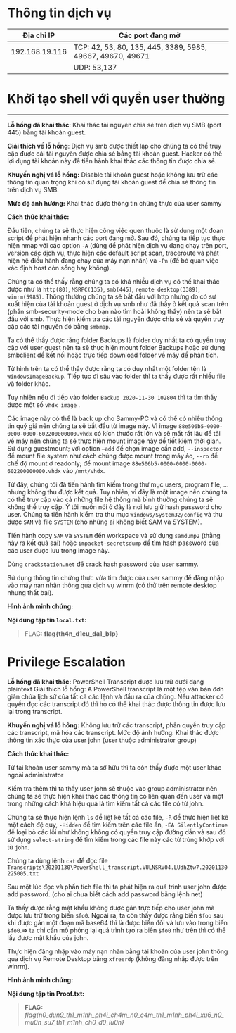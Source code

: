 # **Thông tin dịch vụ**
		
| Địa chỉ IP      | Các port đang mở |
| ----------- | ----------- |
| 192.168.19.116  | TCP: 42, 53, 80, 135, 445, 3389, 5985, 49667, 49670, 49671   |
|    | UDP: 53,137  |

# **Khởi tạo shell với quyền user thường**

---

**Lỗ hổng đã khai thác**: Khai thác tài nguyên chia sẻ trên dịch vụ SMB (port 445) bằng tài khoản guest.

**Giải thích về lỗ hổng**: Dịch vụ smb được thiết lập cho chúng ta có thể truy cập được cái tài nguyên được chia sẻ bằng tài khoản guest. Hacker có thể lợi dụng tài khoản này để tiến hành khai thác các thông tin được chia sẻ.

**Khuyến nghị vá lỗ hổng:** Disable tài khoản guest hoặc không lưu trữ các thông tin quan trọng khi có sử dụng tài khoản guest để chia sẻ thông tin trên dịch vụ SMB.

**Mức độ ảnh hưởng:** Khai thác được thông tin chứng thực của user sammy

**Cách thức khai thác:** 

Đầu tiên, chúng ta sẽ thực hiện công việc quen thuộc là sử dụng một đoạn script để phát hiện nhanh các port đang mở. Sau đó, chúng ta tiếp tục thực hiện nmap với các option `-A` (dùng để phát hiện dịch vụ đang chạy trên port, version các dịch vụ, thực hiện các default script scan, traceroute và phát hiện hệ điều hành đang chạy của máy nạn nhân) và `-Pn` (để bỏ quan việc xác định host còn sống hay không).

Chúng ta có thể thấy rằng chúng ta có khá nhiều dịch vụ có thể khai thác được như là `http(80)`, `MSRPC(135)`, `smb(445)`, `remote desktop(3389)`, `winrm(5985)`. Thông thường chúng ta sẽ bắt đầu với http nhưng do có sự xuất hiện của tài khoản guest ở dịch vụ smb như đã thấy ở kết quả scan trên (phần smb-security-mode cho bạn nào tìm hoài không thấy) nên ta sẽ bắt đầu với smb.
Thực hiện kiểm tra các tài nguyên được chia sẻ và quyền truy cập các tài nguyên đó bằng `smbmap`.
 
Ta có thể thấy được rằng folder Backups là folder duy nhất ta có quyền truy cập với user guest nên ta sẽ thực hiện mount folder Backups hoặc sử dụng smbclient để kết nối hoặc trực tiếp download folder về máy để phân tích.
 
Từ hình trên ta có thể thấy được rằng ta có duy nhất một folder tên là `WindowsImageBackup`. Tiếp tục đi sâu vào folder thì ta thấy được rất nhiều file và folder khác.
 
Tuy nhiên nếu đi tiếp vào folder `Backup 2020-11-30 102804` thì ta tìm thấy được một số `vhdx image` .
 
Các image này có thể là back up cho Sammy-PC và có thể có nhiều thông tin quý giá nên chúng ta sẽ bắt đầu từ image này.
Vì image `88e506b5-0000-0000-0000-602200000000.vhdx` có kích thước rất lớn và sẽ mất rất lâu để tải về máy nên chúng ta sẽ thực hiện mount image này để tiết kiệm thời gian. 
Sử dụng guestmount; với option `–add` để chọn image cần add, `--inspector` để mount file system như cách chúng được mount trong máy ảo, `--ro` để chế độ mount ở readonly; để mount image `88e506b5-0000-0000-0000-602200000000.vhdx` vào `/mnt/vhdx`.
 
Từ đây, chúng tôi đã tiến hành tìm kiếm trong thư mục users, program file, … nhưng không thu được kết quả. Tuy nhiên, vì đây là một image nên chúng ta có thể truy cập vào cả những file hệ thống mà bình thường chúng ta sẽ không thể truy cập. Ý tôi muốn nói ở đây là nơi lưu giữ hash password cho user.
Chúng ta tiến hành kiểm tra thư mục `Windows/System32/config` và thu được `SAM` và file `SYSTEM` (cho những ai không biết SAM và SYSTEM).
 
Tiến hành copy `SAM` và `SYSTEM` đến workspace và sử dụng `samdump2` (thằng này ra kết quả sai) hoặc `impacket-secretsdump` để tìm hash password của các user được lưu trong image này.
 
Dùng `crackstation.net` để crack hash password của user sammy.
 
Sử dụng thông tin chứng thực vừa tìm được của user sammy để đăng nhập vào máy nạn nhân thông qua dịch vụ winrm (có thử trên remote desktop nhưng thất bại).
 
**Hình ảnh minh chứng:**
 
 
**Nội dung tập tin `local.txt`:**
 
> FLAG: **flag{th4n_d1eu_da1_b1p}**

# **Privilege Escalation**


**Lỗ hổng đã khai thác:** PowerShell Transcript được lưu trữ dưới dạng plaintext
Giải thích lỗ hổng: A PowerShell transcript là một tệp văn bản đơn giản chứa lịch sử của tất cả các lệnh và đầu ra của chúng. Nếu attacker có quyền đọc các transcript đó thì họ có thể khai thác được thông tin được lưu lại trong transcript.

**Khuyến nghị vá lỗ hổng:** Không lưu trữ các transcript, phân quyền truy cập các transcript, mã hóa các transcript.
Mức độ ảnh hưởng: Khai thác được thông tin xác thực của user john (user thuộc administrator group)

**Cách thức khai thác:** 

Từ tài khoản user sammy mà ta sở hữu thì ta còn thấy được một user khác ngoài administrator
 
Kiểm tra thêm thì ta thấy user john sẽ thuộc vào group administrator nên chúng ta sẽ thực hiện khai thác các thông tin có liên quan đến user và một trong những cách khá hiệu quả là tìm kiếm tất cả các file có từ john.
 
Chúng ta sẽ thực hiện lệnh `ls` để liệt kê tất cả các file, `-R` để thực hiện liệt kê một cách đệ quy, `-Hidden` để tìm kiếm trên các file ẩn, `-EA SilentlyContinue` để loại bỏ các lỗi như không không có quyền truy cập đường dẫn và sau đó sử dụng `select-string` để tìm kiếm trong các file này các từ trùng khớp với từ `john`.
 
Chúng ta dùng lệnh `cat` để đọc file `Transcripts\20201130\PowerShell_transcript.VULNSRV04.LUdhZtw7.20201130225005.txt`
 
Sau một lúc đọc và phần tích file thì ta phát hiện ra quá trình user john được add password. (cho ai chưa biết cách add password bằng lệnh net)
 
Ta thấy được rằng mật khẩu không được gán trực tiếp cho user john mà được lưu trữ trong biến `$fo0`. Ngoài ra, ta còn thấy được rằng biến `$foo` sau khi được gán một đoạn mã base64 thì là được biến đổi và lưu vào trong biến `$fo0`.=> ta chỉ cần mô phỏng lại quá trình tạo ra biến `$fo0` như trên thì có thể lấy được mật khẩu của john.
 
Thực hiện đăng nhập vào máy nạn nhân bằng tài khoản của user john thông qua dịch vụ Remote Desktop bằng `xfreerdp` (không đăng nhập được trên winrm).
 
 
**Hình ảnh minh chứng:**
 
 
**Nội dung tập tin Proof.txt:** 
 
> **FLAG:** *flag{n0_dun9_th1_m1nh_ph4i_ch4m_n0_c4m_th1_m1nh_ph4i_xu6_n0_mu0n_su7_th1_m1nh_ch0_d0_lu0n}*





